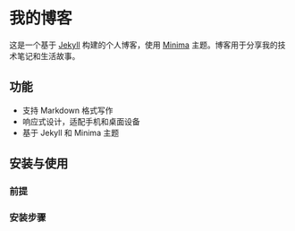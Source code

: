 # 我的博客

这是一个基于 [Jekyll](https://jekyllrb.com/) 构建的个人博客，使用 [Minima](https://github.com/jekyll/minima) 主题。博客用于分享我的技术笔记和生活故事。

## 功能

- 支持 Markdown 格式写作
- 响应式设计，适配手机和桌面设备
- 基于 Jekyll 和 Minima 主题

## 安装与使用

### 前提


### 安装步骤



